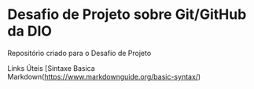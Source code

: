 # Desafio de Projeto sobre Git/GitHub da DIO
Repositório criado para o Desafio de Projeto

Links Úteis
[Sintaxe Basica Markdown(https://www.markdownguide.org/basic-syntax/)
